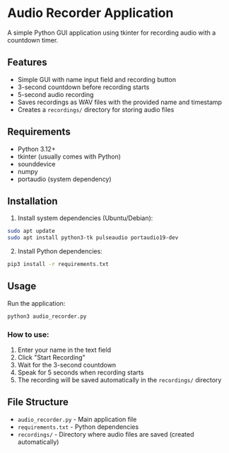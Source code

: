 # Audio Recorder Application

A simple Python GUI application using tkinter for recording audio with a countdown timer.

## Features

- Simple GUI with name input field and recording button
- 3-second countdown before recording starts
- 5-second audio recording
- Saves recordings as WAV files with the provided name and timestamp
- Creates a `recordings/` directory for storing audio files

## Requirements

- Python 3.12+
- tkinter (usually comes with Python)
- sounddevice
- numpy
- portaudio (system dependency)

## Installation

1. Install system dependencies (Ubuntu/Debian):
```bash
sudo apt update
sudo apt install python3-tk pulseaudio portaudio19-dev
```

2. Install Python dependencies:
```bash
pip3 install -r requirements.txt
```

## Usage

Run the application:
```bash
python3 audio_recorder.py
```

### How to use:
1. Enter your name in the text field
2. Click "Start Recording"
3. Wait for the 3-second countdown
4. Speak for 5 seconds when recording starts
5. The recording will be saved automatically in the `recordings/` directory

## File Structure

- `audio_recorder.py` - Main application file
- `requirements.txt` - Python dependencies
- `recordings/` - Directory where audio files are saved (created automatically)